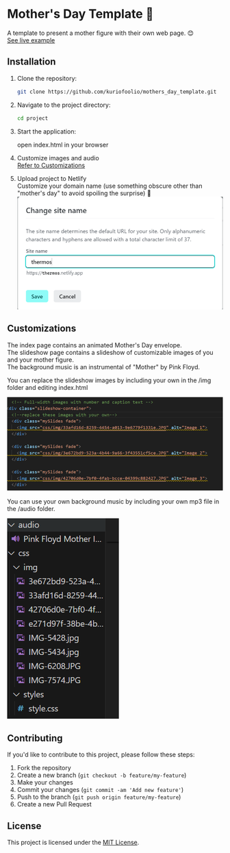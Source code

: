# Mother's Day Template 🌸

A template to present a mother figure with their own web page. 😊  
[See live example](https://thermosyad.netlify.app/)

## Installation

1. Clone the repository:

   ```bash
   git clone https://github.com/kuriofoolio/mothers_day_template.git
   ```

2. Navigate to the project directory:

   ```bash
   cd project
   ```

3. Start the application:

   open index.html in your browser

4. Customize images and audio  
[Refer to Customizations](#Customizations)


5. Upload project to Netlify  
Customize your domain name (use something obscure other than "mother's day" to avoid spoiling the surprise) 🙈
![image](css/img/3.png)

## Customizations

The index page contains an animated Mother's Day envelope.   
The slideshow page contains a slideshow of customizable images of you and your mother figure.   
The background music is an instrumental of "Mother" by Pink Floyd.

You can replace the slideshow images by including your own in the /img folder and editing index.html 

![image](css/img/2.png)

You can use your own background music by including your own mp3 file in the /audio folder.

![image](css/img/1.png)


## Contributing

If you'd like to contribute to this project, please follow these steps:

1. Fork the repository
2. Create a new branch (`git checkout -b feature/my-feature`)
3. Make your changes
4. Commit your changes (`git commit -am 'Add new feature'`)
5. Push to the branch (`git push origin feature/my-feature`)
6. Create a new Pull Request

## License

This project is licensed under the [MIT License](LICENSE).